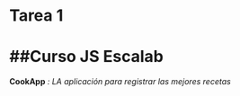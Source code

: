 # Tarea 1
##Curso JS Escalab
====================
**CookApp**
*: LA aplicación para registrar las mejores recetas*

